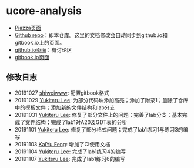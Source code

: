 # ucore-analysis

 * [Piazza页面](https://piazza.com/class/i5j09fnsl7k5x0?cid=1355)
 * [Github repo](https://github.com/oscourse-tsinghua/ucore-analysis)：即本仓库。这里的文档修改会自动同步到github.io和gitbook.io上的页面。
 * [github.io页面](https://oscourse-tsinghua.github.io/ucore-analysis/)：有讨论区
 * [gitbook.io页面](https://oscourse-tsinghua.gitbook.io/ucore-analysis/)

## 修改日志

 * 20191027 [shiweiwww](https://github.com/shiweiwww): 配置gitbook格式
 * 20191029 [Yukiteru Lee](https://github.com/wfly1998): 为部分代码块添加高亮；添加了附录1；删除了仓库中的模板文件；添加新的文件结构和lab分支
 * 20191031 [Yukiteru Lee](https://github.com/wfly1998): 修复了部分文件上的问题；完善了lab分支；基本完成了文件结构；完成了lab1对A20及GDT表的分析
 * 20191101 [Yukiteru Lee](https://github.com/wfly1998): 修复了部分格式问题；完成了lab1练习1与练习3的编写
 * 20191103 [KaiYu Feng](https://github.com/fky2015): 增加了CI使用文档
 * 20191104 [Yukiteru Lee](https://github.com/wfly1998): 完成了lab1练习4的编写
 * 20191107 [Yukiteru Lee](https://github.com/wfly1998): 完成了lab1练习6的编写
 


